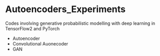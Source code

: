 # Autoencoders_Experiments

Codes involving generative probabilistic modelling with deep learning in TensorFlow2 and PyTorch

- Autoencoder
- Convolutional Auonecoder
- GAN
